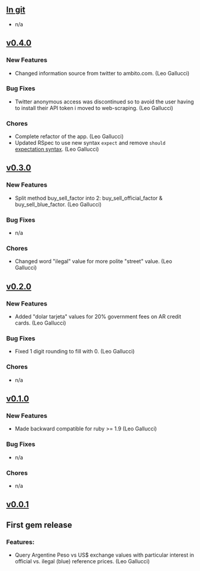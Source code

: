 ## [In git](https://github.com/elgalu/dolarblue/compare/v0.4.0...HEAD)

* n/a

## [v0.4.0](https://github.com/elgalu/dolarblue/tree/v0.4.0)

### New Features
* Changed information source from twitter to ambito.com. (Leo Gallucci)

### Bug Fixes
* Twitter anonymous access was discontinued so to avoid the user having to install their API token i moved to web-scraping. (Leo Gallucci)

### Chores
* Complete refactor of the app. (Leo Gallucci)
* Updated RSpec to use new syntax `expect` and remove `should` [expectation syntax](http://goo.gl/BGxqP). (Leo Gallucci)

## [v0.3.0](https://github.com/elgalu/dolarblue/tree/v0.3.0)

### New Features
* Split method buy_sell_factor into 2: buy_sell_official_factor & buy_sell_blue_factor. (Leo Gallucci)

### Bug Fixes
* n/a

### Chores
* Changed word "ilegal" value for more polite "street" value. (Leo Gallucci)

## [v0.2.0](https://github.com/elgalu/dolarblue/tree/v0.2.0)

### New Features
* Added "dolar tarjeta" values for 20% government fees on AR credit cards. (Leo Gallucci)

### Bug Fixes
* Fixed 1 digit rounding to fill with 0. (Leo Gallucci)

### Chores
* n/a

## [v0.1.0](https://github.com/elgalu/dolarblue/tree/v0.1.0)

### New Features
* Made backward compatible for ruby >= 1.9 (Leo Gallucci)

### Bug Fixes
* n/a

### Chores
* n/a

## [v0.0.1](https://github.com/elgalu/dolarblue/tree/v0.0.1)

## First gem release

### Features:
* Query Argentine Peso vs US$ exchange values with particular interest in official vs. ilegal (blue) reference prices. (Leo Gallucci)
